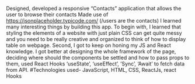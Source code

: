 Designed, developed a responsive “Contacts” application that allows the user to browse their contacts
Made use of https://jsonplaceholder.typicode.com/ (/users are the contacts)
I learned many interesting things by building this app. To begin with, I learned that styling the elements of a website with just plain CSS can get quite messy and you need to be really creative and organized to think of how to display table on webpage.
Second, I got to keep on honing my JS and React knowledge. I got better at designing the whole framework of the page, deciding where should the components be settled and how to pass props to them, used React Hooks ‘useState’, ‘useEffect’, ’Sync’, ‘Await’ to fetch data from API.
#Technologies used- JavaScript, HTML, CSS, ReactJs, react Hooks
